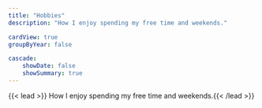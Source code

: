 ```yaml
---
title: "Hobbies"
description: "How I enjoy spending my free time and weekends."

cardView: true
groupByYear: false

cascade:
    showDate: false
    showSummary: true
---
```


{{< lead >}} How I enjoy spending my free time and weekends.{{< /lead >}}
